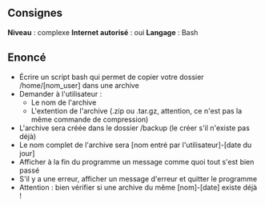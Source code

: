 ## Consignes

**Niveau** : complexe
**Internet autorisé** : oui
**Langage** : Bash

## Enoncé

- Écrire un script bash qui permet de copier votre dossier /home/\[nom_user] dans une archive
- Demander à l'utilisateur :
	- Le nom de l'archive
	- L'extention de l'archive (.zip ou .tar.gz, attention, ce n'est pas la même commande de compression)
- L'archive sera créée dans le dossier /backup (le créer s'il n'existe pas déjà)
- Le nom complet de l'archive sera \[nom entré par l'utilisateur]-\[date du jour]
- Afficher à la fin du programme un message comme quoi tout s'est bien passé
- S'il y a une erreur, afficher un message d'erreur et quitter le programme
- Attention : bien vérifier si une archive du même \[nom]-\[date] existe déjà !
